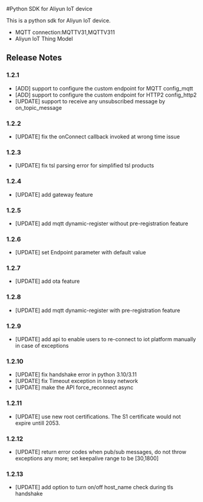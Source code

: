 #Python SDK for Aliyun IoT device

This is a python sdk for Aliyun IoT device. 
* MQTT connection:MQTTV31,MQTTV311
* Aliyun IoT Thing Model


## Release Notes
### 1.2.1
* [ADD] support to configure the custom endpoint for MQTT config_mqtt 
* [ADD] support to configure the custom endpoint for HTTP2 config_http2
* [UPDATE] support to receive any unsubscribed message by on_topic_message


### 1.2.2
* [UPDATE] fix the onConnect callback invoked at wrong time issue

### 1.2.3
* [UPDATE] fix tsl parsing error for simplified tsl products

### 1.2.4
* [UPDATE] add gateway feature

### 1.2.5
* [UPDATE] add mqtt dynamic-register without pre-registration feature

### 1.2.6
* [UPDATE] set Endpoint parameter with default value

### 1.2.7
* [UPDATE] add ota feature

### 1.2.8
* [UPDATE] add mqtt dynamic-register with pre-registration feature

### 1.2.9
* [UPDATE] add api to enable users to re-connect to iot platform manually in case of exceptions

### 1.2.10
* [UPDATE] fix handshake error in python 3.10/3.11
* [UPDATE] fix Timeout exception in lossy network
* [UPDATE] make the API force_reconnect async

### 1.2.11
* [UPDATE] use new root certifications. The S1 certificate would not expire untill 2053.

### 1.2.12
* [UPDATE] return error codes when pub/sub messages, do not throw exceptions any more; set keepalive range to be [30,1800]

### 1.2.13
* [UPDATE] add option to turn on/off host_name check during tls handshake
